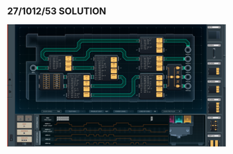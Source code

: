 27/1012/53 SOLUTION
-------------------

![screenshot0](https://github.com/shiawasenahikari/Shenzhen-IO-Solutions/blob/master/040-cellular-scaffold-printer/screenshot0.png)
